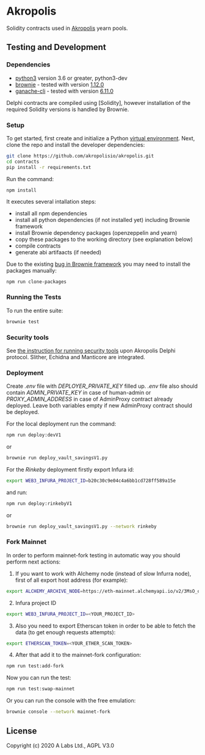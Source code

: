 # Akropolis

Solidity contracts used in [Akropolis](https://akropolis.io/) yearn pools.


## Testing and Development

### Dependencies

* [python3](https://www.python.org/downloads/release/python-368/) version 3.6 or greater, python3-dev
* [brownie](https://github.com/iamdefinitelyahuman/brownie) - tested with version [1.12.0](https://github.com/eth-brownie/brownie/releases/tag/v1.12.0)
* [ganache-cli](https://github.com/trufflesuite/ganache-cli) - tested with version [6.11.0](https://github.com/trufflesuite/ganache-cli/releases/tag/v6.11.0)

Delphi contracts are compiled using [Solidity], however installation of the required Solidity versions is handled by Brownie.

### Setup

To get started, first create and initialize a Python [virtual environment](https://docs.python.org/3/library/venv.html). Next, clone the repo and install the developer dependencies:

```bash
git clone https://github.com/akropolisio/akropolis.git
cd contracts
pip install -r requirements.txt
```

Run the command:
```bash
npm install
```
It executes several intallation steps:
* install all npm dependencies
* install all python dependencies (if not installed yet) including Brownie framework
* install Brownie dependency packages (openzeppelin and yearn)
* copy these packages to the working directory (see explanation below)
* compile contracts
* generate abi artifaacts (if needed)


Due to the existing [bug in Brownie framework](https://github.com/eth-brownie/brownie/issues/893) you may need to install the packages manually:
```
npm run clone-packages
```

### Running the Tests

To run the entire suite:

```bash
brownie test
```

### Security tools

See [the instruction for running security tools](security/readme.md) upon Akropolis Delphi protocol.
Slither, Echidna and Manticore are integrated.


### Deployment
Create *.env* file with *DEPLOYER_PRIVATE_KEY* filled up.
*.env* file also should contain *ADMIN_PRIVATE_KEY* in case of human-admin or *PROXY_ADMIN_ADDRESS* in case of AdminProxy contract already deployed. Leave both variables empty if new AdminProxy contract should be deployed.

For the local deployment run the command:

```bash
npm run deploy:devV1
```
or 
```bash
brownie run deploy_vault_savingsV1.py
```

For the *Rinkeby* deployment firstly export Infura id:

```bash
export WEB3_INFURA_PROJECT_ID=b20c30c9e04c4a6bb1cd728ff589a15e
```

and run:

```bash
npm run deploy:rinkebyV1
```
or 
```bash
brownie run deploy_vault_savingsV1.py --network rinkeby
```

### Fork Mainnet
In order to perform mainnet-fork testing in automatic way you should perform next actions:

1) If you want to work with Alchemy node (instead of slow Infurra node), first of all export host address (for example):
```bash
export ALCHEMY_ARCHIVE_NODE=https://eth-mainnet.alchemyapi.io/v2/3MsO_qdMuAz1ILi6KhiNZ-UO6lqq5mtA
```
2) Infura project ID
```bash
export WEB3_INFURA_PROJECT_ID=<YOUR_PROJECT_ID>
```
3) Also you need to export Etherscan token in order to be able to fetch the data (to get enough requests attempts):
```bash
export ETHERSCAN_TOKEN=<YOUR_ETHER_SCAN_TOKEN>
```
4) After that add it to the mainnet-fork configuration:
```bash
npm run test:add-fork
```

Now you can run the test:
```bash
npm run test:swap-mainnet
```

Or you can run the console with the free emulation:
```bash
brownie console --network mainnet-fork
```

## License

Copyright (c) 2020 A Labs Ltd., AGPL V3.0
